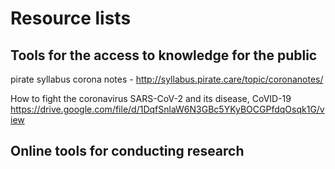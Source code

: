 # Resource lists

## Tools for the access to knowledge for the public

pirate syllabus corona notes - http://syllabus.pirate.care/topic/coronanotes/

How to fight the coronavirus SARS-CoV-2 and its disease, CoVID-19 https://drive.google.com/file/d/1DqfSnlaW6N3GBc5YKyBOCGPfdqOsqk1G/view

## Online tools for conducting research
